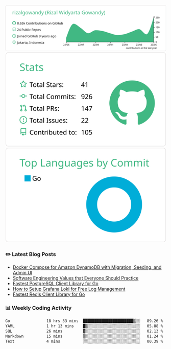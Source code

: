 ![profile-details](profile-summary-card-output/vue/0-profile-details.svg)
![stats](profile-summary-card-output/vue/3-stats.svg)
![most-commit-language](profile-summary-card-output/vue/2-most-commit-language.svg)

### :pencil2: Latest Blog Posts
<!-- BLOG-POST-LIST:START -->
- [Docker Compose for Amazon DynamoDB with Migration, Seeding, and Admin UI](https://medium.com/geekculture/docker-compose-for-amazon-dynamodb-with-migration-seeding-and-admin-ui-db11a348cc6a?source=rss-5763b0f1aba6------2)
- [Software Engineering Values that Everyone Should Practice](https://levelup.gitconnected.com/software-engineering-values-that-everyone-should-practice-c980d00cd103?source=rss-5763b0f1aba6------2)
- [Fastest PostgreSQL Client Library for Go](https://levelup.gitconnected.com/fastest-postgresql-client-library-for-go-579fa97909fb?source=rss-5763b0f1aba6------2)
- [How to Setup Grafana Loki for Free Log Management](https://levelup.gitconnected.com/how-to-setup-grafana-loki-for-free-log-management-ceb60558503c?source=rss-5763b0f1aba6------2)
- [Fastest Redis Client Library for Go](https://levelup.gitconnected.com/fastest-redis-client-library-for-go-7993f618f5ab?source=rss-5763b0f1aba6------2)
<!-- BLOG-POST-LIST:END -->

### 📊 Weekly Coding Activity
<!--START_SECTION:waka-->

```text
Go                18 hrs 33 mins  ██████████████████████▒░░   89.26 %
YAML              1 hr 13 mins    █▒░░░░░░░░░░░░░░░░░░░░░░░   05.88 %
SQL               26 mins         ▓░░░░░░░░░░░░░░░░░░░░░░░░   02.13 %
Markdown          15 mins         ▒░░░░░░░░░░░░░░░░░░░░░░░░   01.24 %
Text              4 mins          ░░░░░░░░░░░░░░░░░░░░░░░░░   00.39 %
```

<!--END_SECTION:waka-->
